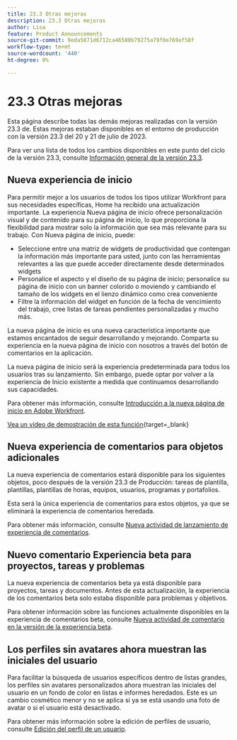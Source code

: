 ```yaml
---
title: 23.3 Otras mejoras
description: 23.3 Otras mejoras
author: Lisa
feature: Product Announcements
source-git-commit: 9eda5871d6712ca46580b79275a79f0e769af58f
workflow-type: tm+mt
source-wordcount: '440'
ht-degree: 0%

---
```


# 23.3 Otras mejoras

Esta página describe todas las demás mejoras realizadas con la versión 23.3 de. Estas mejoras estaban disponibles en el entorno de producción con la versión 23.3 del 20 y 21 de julio de 2023.

Para ver una lista de todos los cambios disponibles en este punto del ciclo de la versión 23.3, consulte [Información general de la versión 23.3](/help/quicksilver/product-announcements/product-releases/23.3-release-activity/23-3-release-overview.md).

## Nueva experiencia de inicio

Para permitir mejor a los usuarios de todos los tipos utilizar Workfront para sus necesidades específicas, Home ha recibido una actualización importante. La experiencia Nueva página de inicio ofrece personalización visual y de contenido para su página de inicio, lo que proporciona la flexibilidad para mostrar solo la información que sea más relevante para su trabajo. Con Nueva página de inicio, puede:

* Seleccione entre una matriz de widgets de productividad que contengan la información más importante para usted, junto con las herramientas relevantes a las que puede acceder directamente desde determinados widgets
* Personalice el aspecto y el diseño de su página de inicio; personalice su página de inicio con un banner colorido o moviendo y cambiando el tamaño de los widgets en el lienzo dinámico como crea conveniente
* Filtre la información del widget en función de la fecha de vencimiento del trabajo, cree listas de tareas pendientes personalizadas y mucho más.

La nueva página de inicio es una nueva característica importante que estamos encantados de seguir desarrollando y mejorando. Comparta su experiencia en la nueva página de inicio con nosotros a través del botón de comentarios en la aplicación.

La nueva página de inicio será la experiencia predeterminada para todos los usuarios tras su lanzamiento. Sin embargo, puede optar por volver a la experiencia de Inicio existente a medida que continuamos desarrollando sus capacidades.

Para obtener más información, consulte [Introducción a la nueva página de inicio en Adobe Workfront](/help/quicksilver/workfront-basics/using-home/new-home/get-started-with-new-home.md).

[Vea un vídeo de demostración de esta función](https://video.tv.adobe.com/v/3420969/){target=_blank}

## Nueva experiencia de comentarios para objetos adicionales

La nueva experiencia de comentarios estará disponible para los siguientes objetos, poco después de la versión 23.3 de Producción: tareas de plantilla, plantillas, plantillas de horas, equipos, usuarios, programas y portafolios.

Esta será la única experiencia de comentarios para estos objetos, ya que se eliminará la experiencia de comentarios heredada.

Para obtener más información, consulte [Nueva actividad de lanzamiento de experiencia de comentarios](/help/quicksilver/product-announcements/betas/new-commenting-experience-beta/new-commenting-beta-experience-release-activity.md).

## Nuevo comentario Experiencia beta para proyectos, tareas y problemas

La nueva experiencia de comentarios beta ya está disponible para proyectos, tareas y documentos. Antes de esta actualización, la experiencia de los comentarios beta solo estaba disponible para problemas y objetivos.

Para obtener información sobre las funciones actualmente disponibles en la experiencia de comentarios beta, consulte [Nueva actividad de comentario en la versión de la experiencia beta](/help/quicksilver/product-announcements/betas/new-commenting-experience-beta/new-commenting-beta-experience-release-activity.md).

## Los perfiles sin avatares ahora muestran las iniciales del usuario

Para facilitar la búsqueda de usuarios específicos dentro de listas grandes, los perfiles sin avatares personalizados ahora muestran las iniciales del usuario en un fondo de color en listas e informes heredados. Este es un cambio cosmético menor y no se aplica si ya se está usando una foto de avatar o si el usuario está desactivado.

Para obtener más información sobre la edición de perfiles de usuario, consulte [Edición del perfil de un usuario](/help/quicksilver/administration-and-setup/add-users/create-and-manage-users/edit-a-users-profile.md).
